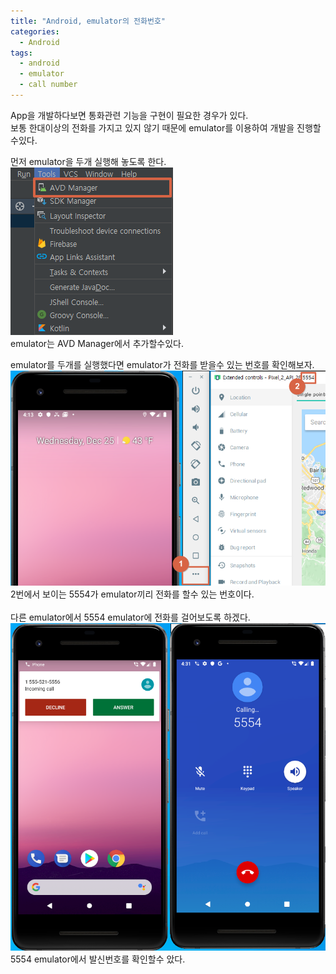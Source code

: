 ```yaml
---
title: "Android, emulator의 전화번호"
categories:
  - Android
tags:
  - android
  - emulator
  - call number
---
```

App을 개발하다보면 통화관련 기능을 구현이 필요한 경우가 있다.
<br />보통 한대이상의 전화를 가지고 있지 않기 때문에 emulator를 이용하여 개발을 진행할수있다.

먼저 emulator을 두개 실행해 놓도록 한다.
<img src="/assets/images/em_find_call_no_2.png">
<br />emulator는 AVD Manager에서 추가할수있다.

emulator를 두개를 실행했다면 emulator가 전화를 받을수 있는 번호를 확인해보자.
<img src="/assets/images/em_find_call_no_1.png">
<br />2번에서 보이는 5554가 emulator끼리 전화를 할수 있는 번호이다.
<br /><br />다른 emulator에서 5554 emulator에 전화를 걸어보도록 하겠다.
<img src="/assets/images/em_find_call_no_3.png">
<br />5554 emulator에서 발신번호를 확인할수 았다.
